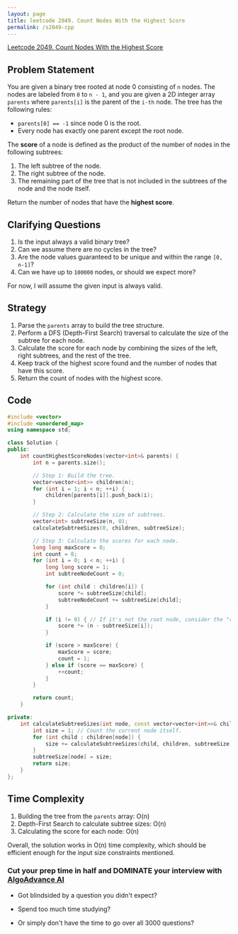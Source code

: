 ```yaml
---
layout: page
title: leetcode 2049. Count Nodes With the Highest Score
permalink: /s2049-cpp
---
```

[Leetcode 2049. Count Nodes With the Highest Score](https://algoadvance.github.io/algoadvance/l2049)
## Problem Statement

You are given a binary tree rooted at node 0 consisting of `n` nodes. The nodes are labeled from `0` to `n - 1`, and you are given a 2D integer array `parents` where `parents[i]` is the parent of the `i-th` node. The tree has the following rules:

- `parents[0] == -1` since node 0 is the root.
- Every node has exactly one parent except the root node.

The **score** of a node is defined as the product of the number of nodes in the following subtrees:

1. The left subtree of the node.
2. The right subtree of the node.
3. The remaining part of the tree that is not included in the subtrees of the node and the node itself.

Return the number of nodes that have the **highest score**.

## Clarifying Questions

1. Is the input always a valid binary tree?
2. Can we assume there are no cycles in the tree?
3. Are the node values guaranteed to be unique and within the range `[0, n-1]`?
4. Can we have up to `100000` nodes, or should we expect more?

For now, I will assume the given input is always valid.

## Strategy

1. Parse the `parents` array to build the tree structure.
2. Perform a DFS (Depth-First Search) traversal to calculate the size of the subtree for each node.
3. Calculate the score for each node by combining the sizes of the left, right subtrees, and the rest of the tree.
4. Keep track of the highest score found and the number of nodes that have this score.
5. Return the count of nodes with the highest score.

## Code

```cpp
#include <vector>
#include <unordered_map>
using namespace std;

class Solution {
public:
    int countHighestScoreNodes(vector<int>& parents) {
        int n = parents.size();

        // Step 1: Build the tree.
        vector<vector<int>> children(n);
        for (int i = 1; i < n; ++i) {
            children[parents[i]].push_back(i);
        }

        // Step 2: Calculate the size of subtrees.
        vector<int> subtreeSize(n, 0);
        calculateSubtreeSizes(0, children, subtreeSize);

        // Step 3: Calculate the scores for each node.
        long long maxScore = 0;
        int count = 0;
        for (int i = 0; i < n; ++i) {
            long long score = 1;
            int subtreeNodeCount = 0;

            for (int child : children[i]) {
                score *= subtreeSize[child];
                subtreeNodeCount += subtreeSize[child];
            }

            if (i != 0) { // If it's not the root node, consider the "rest of the tree"
                score *= (n - subtreeSize[i]);
            }

            if (score > maxScore) {
                maxScore = score;
                count = 1;
            } else if (score == maxScore) {
                ++count;
            }
        }

        return count;
    }

private:
    int calculateSubtreeSizes(int node, const vector<vector<int>>& children, vector<int>& subtreeSize) {
        int size = 1; // Count the current node itself.
        for (int child : children[node]) {
            size += calculateSubtreeSizes(child, children, subtreeSize);
        }
        subtreeSize[node] = size;
        return size;
    }
};
```

## Time Complexity

1. Building the tree from the `parents` array: O(n)
2. Depth-First Search to calculate subtree sizes: O(n)
3. Calculating the score for each node: O(n)

Overall, the solution works in O(n) time complexity, which should be efficient enough for the input size constraints mentioned.


### Cut your prep time in half and DOMINATE your interview with [AlgoAdvance AI](https://algoAdvance.com)

- Got blindsided by a question you didn't expect?

- Spend too much time studying?

- Or simply don't have the time to go over all 3000 questions?

